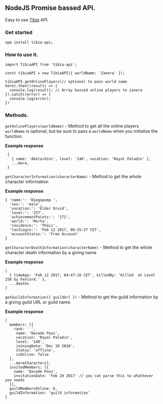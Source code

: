 ## NodeJS Promise bassed API.

Easy to use [Tibia](http://www.tibia.com/news/?subtopic=latestnews) API.

### Get started

`npm install tibia-api;`

### How to use it.

```
import TibiaAPI from 'tibia-api';

const tibiaAPI = new TibiaAPI({ worldName: 'Zanera' });

tibiaAPI.getOnlinePlayers(// optional to pass world name here).then((result) => {
  console.log(result); // Array bassed online players to zanera
}).catch((error) => {
  console.log(error);
})
```
### Methods.

`getOnlinePlayers(worldName)` - Method to get all the online players `worldName` is optional, but be sure to pass a `worldName` when you initialize the function.

**Example response**
```
 {
   { name: 'Abelardini', level: '246', vocation: 'Royal Paladin' },
   ...more,
 }
```
`getCharacterInformation(characterName)` - Method to get the whole character information

**Example response**
```
{ 'name:': 'Diegopump ',
  'sex:': 'male',
  'vocation:': 'Elder Druid',
  'level:': '257',
  'achievementPoints:': '171',
  'world:': 'Morta',
  'residence:': 'Thais',
  'lastLogin:': 'Feb 12 2017, 06:35:37 CET',
  'accountStatus:': 'Free Account'
}
```

`getCharacterDeathInformation(characterName)` - Method to get the whole character death information by a giving name

**Example response**
```
[
  { timeAgo: 'Feb 12 2017, 04:47:16 CET', killedBy: 'Killed  at Level 258 by Fenlord.' },
  ...deaths
]
```

`getGuildInformation({ guildUrl })` - Method to get the guild information by a giving guild URL or guild name.

**Example response**
```
[
  members: [{
    rank: ' ',
     name: 'Devade Pous',
     vocation: 'Royal Paladin',
     level: '140',
     joiningDate: 'Dec 10 2016',
     status: 'offline',
     isOnline: false
  },
  ...moreCharacters],
  invitedMembers: [{
    name: 'Devade Pous',
    invitationDate: 'Feb 20 2017' // you can parse this to whathever you needs
  }],
  guildMembersOnline: 6,
  guildInformation: 'guild information'
]
```
